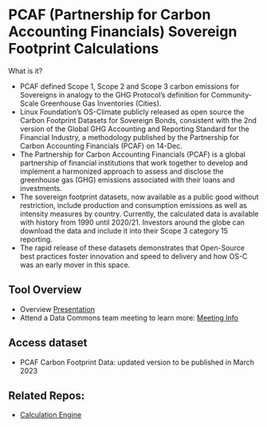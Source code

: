 # **PCAF (Partnership for Carbon Accounting Financials) Sovereign Footprint Calculations**
What is it?
- PCAF defined Scope 1, Scope 2 and Scope 3 carbon emissions for Sovereigns in analogy to the GHG Protocol’s definition for Community-Scale Greenhouse Gas Inventories (Cities).  
- Linux Foundation’s OS-Climate publicly released as open source the Carbon Footprint Datasets for Sovereign Bonds, consistent with the 2nd version of the Global GHG Accounting and Reporting Standard for the Financial Industry, a methodology published by the Partnership for Carbon Accounting Financials (PCAF) on 14-Dec. 
- The Partnership for Carbon Accounting Financials (PCAF) is a global partnership of financial institutions that work together to develop and implement a harmonized approach to assess and disclose the greenhouse gas (GHG) emissions associated with their loans and investments.
- The sovereign footprint datasets, now available as a public good without restriction, include production and consumption emissions as well as intensity measures by country. Currently, the calculated data is available with history from 1990 until 2020/21. Investors around the globe can download the data and include it into their Scope 3 category 15 reporting. 
- The rapid release of these datasets demonstrates that Open-Source best practices foster innovation and speed to delivery and how OS-C was an early mover in this space. 
## Tool Overview
- Overview [Presentation](https://osclimateorg.sharepoint.com/:b:/g/EdRTUaCr5qtOsZWQ0fNqs4cBmBrWHKoxcr2xTNS4S54YDg?e=A3pHXc)
- Attend a Data Commons team meeting to learn more: [Meeting Info](https://github.com/os-climate/OS-Climate-Community-Hub/blob/main/MEETING_LIST.md#note)
## Access dataset
  - PCAF Carbon Footprint Data: updated version to be published in March 2023
## Related Repos:
  - [Calculation Engine](https://github.com/os-climate/PCAF-sovereign-footprint)
